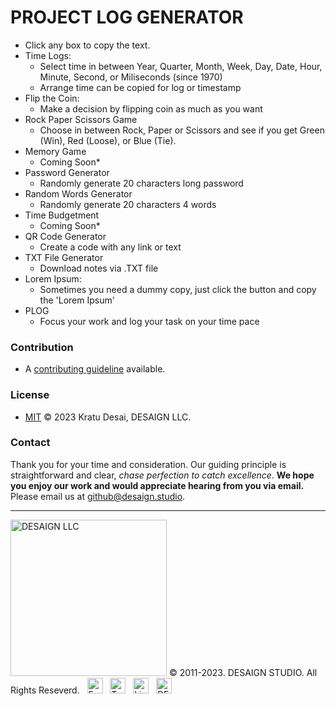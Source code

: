# PROJECT LOG GENERATOR

- Click any box to copy the text.
- Time Logs:
  - Select time in between Year, Quarter, Month, Week, Day, Date, Hour, Minute, Second, or Miliseconds (since 1970)
  - Arrange time can be copied for log or timestamp
- Flip the Coin:
  - Make a decision by flipping coin as much as you want
- Rock Paper Scissors Game
  - Choose in between Rock, Paper or Scissors and see if you get Green (Win), Red (Loose), or Blue (Tie).
- Memory Game
  - Coming Soon*
- Password Generator
  - Randomly generate 20 characters long password
- Random Words Generator
  - Randomly generate 20 characters 4 words
- Time Budgetment
  - Coming Soon*
- QR Code Generator
  - Create a code with any link or text
- TXT File Generator
  - Download notes via .TXT file
- Lorem Ipsum:
  - Sometimes you need a dummy copy, just click the button and copy the 'Lorem Ipsum'
- PLOG
  - Focus your work and log your task on your time pace


### Contribution

- A [contributing guideline](https://github.com/kratuvwxyz/CONTRIBUTE) available.

### License

- [MIT](https://github.com/kratuvwxyz/LICENSE) © 2023 Kratu Desai, DESAIGN LLC.


### Contact

Thank you for your time and consideration. Our guiding principle is straightforward and clear, *chase perfection to catch excellence*. **We hope you enjoy our work and would appreciate hearing from you via email.** Please email us at <a href="mailto:github@desaign.studio?Subject=Message from Github">github@desaign.studio</a>.

<hr/>

<img src="https://desaign.app/clients/cli/images/logo/desaign-logo-black.png" alt="DESAIGN LLC" width="250px"/> &copy; 2011-2023. <a href="https://desaign.app" target="_blank" style="text-decoration:none;">DESAIGN STUDIO</a>. All Rights Reseverd. &#160;
<a href="https://www.facebook.com/desaignstudio" target="_blank" style="text-decoration:none;"><img src="https://desaign.app/clients/cli/images/1x/facebook.png" alt="Facebook" width="25" /></a> &#160;
<a href="https://www.twitter.com/desaignstudio" target="_blank" style="text-decoration:none;"><img src="https://desaign.app/clients/cli/images/1x/twitter.png" alt="Twitter" width="25" /></a> &#160;
<a href="https://www.linkedin.com/company/desaignstudio" target="_blank" style="text-decoration:none;"><img src="https://desaign.app/clients/cli/images/1x/linkedin.png" alt="Linked In" width="25" /></a> &#160;
<a href="https://desaigner.info" target="_blank" style="text-decoration:none;"><img src="https://desaign.app/clients/cli/images/1x/blog.png" alt="DESAIGN BLOG" width="25" /></a> &#160;